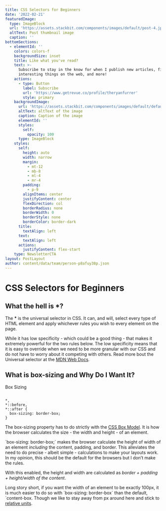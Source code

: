 ```yaml
---
title: CSS Selectors for Beginners
date: '2022-02-21'
featuredImage:
  type: ImageBlock
  url: 'https://assets.stackbit.com/components/images/default/post-4.jpeg'
  altText: Post thumbnail image
  caption: ''
bottomSections:
  - elementId: ''
    colors: colors-f
    backgroundSize: inset
    title: Like what you've read?
    text: >-
      Subscribe to stay in the know for when I publish new articles, find
      interesting things on the web, and more!
    actions:
      - type: Button
        label: Subscribe
        url: 'https://www.getrevue.co/profile/theryanfurrer'
        style: primary
    backgroundImage:
      url: 'https://assets.stackbit.com/components/images/default/default-image.png'
      altText: altText of the image
      caption: Caption of the image
      elementId: ''
      styles:
        self:
          opacity: 100
      type: ImageBlock
    styles:
      self:
        height: auto
        width: narrow
        margin:
          - mt-12
          - mb-8
          - ml-4
          - mr-4
        padding:
          - p-9
        alignItems: center
        justifyContent: center
        flexDirection: col
        borderRadius: none
        borderWidth: 0
        borderStyle: none
        borderColor: border-dark
      title:
        textAlign: left
      text:
        textAlign: left
      actions:
        justifyContent: flex-start
    type: NewsletterCTA
layout: PostLayout
author: content/data/team/person-p8afuy38p.json
---
```

# CSS Selectors for Beginners

## What the hell is \*?

The **\*** is the universal selector in CSS. It can, and will, select every type of HTML element and apply whichever rules you wish to every element on the page.

While it has low specificity - which could be a good thing - that makes it extremely powerful for the two rules below. The low specificity means that it is easy to override when we need to be more granular with our CSS and do not have to worry about it competing with others. Read more bout the Universal selector at the [MDN Web Docs](https://developer.mozilla.org/en-US/docs/Web/CSS/Universal_selectors).

## What is box-sizing and Why Do I Want It?

Box Sizing

```

*,
*::before,
*::after {
  box-sizing: border-box;
}

```

The box-sizing property has to do strictly with the [CSS Box Model](https://developer.mozilla.org/en-US/docs/Web/CSS/CSS_Box_Model/Introduction_to_the_CSS_box_model). It is how the browser calculates the size - the width and height - of an element.

\`box-sizing: border-box;\` makes the browser calculate the height of width of an element *including* the content, padding, and border. This alleviates the need to do precise - albeit simple - calculations to make your layouts work. In my opinion, this should be the default for the browsers but I don’t make the rules.

With this enabled, the height and width are calculated as *border + padding + height/width of the content*.

Long story short, if you want the width of an element to be exactly 100px, it is much easier to do so with \`box-sizing: border-box\` than the default, \`content-box. Though we like to stay away from px around here and stick to [relative units](https://developer.mozilla.org/en-US/docs/Learn/CSS/Building_blocks/Values_and_units#relative_length_units).
